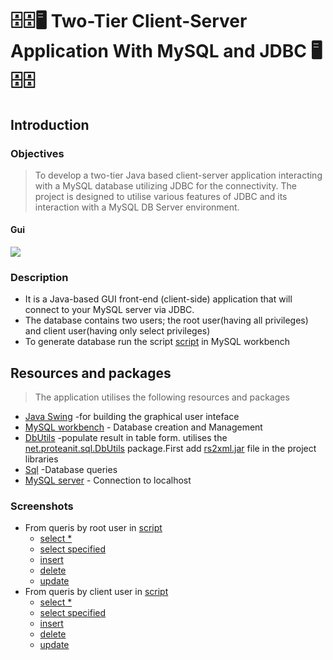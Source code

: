 # 🗄️🗄️🖥️ Two-Tier Client-Server Application With MySQL and JDBC 🖥️🗄️🗄️
## Introduction
### Objectives
> To develop a two-tier Java based client-server application interacting with a MySQL
database utilizing JDBC for the connectivity. The project is designed to utilise
various features of JDBC and its interaction with a MySQL DB Server environment.
#### Gui
<image src="Resources/screenshots/mainGui.png">

### Description
* It is a Java-based GUI front-end (client-side) application that will connect to your MySQL server via JDBC.<br>
* The database contains two users; the root user(having all privileges) and client user(having only select privileges)
* To generate database run the script [script](Resources/scripts/script1.sql) in MySQL workbench
## Resources and packages
>The application utilises the following resources and packages
* [Java Swing][1] -for building the graphical user inteface
* [MySQL workbench][2] - Database creation and Management
* [DbUtils][3] -populate result in table form. utilises the [net.proteanit.sql.DbUtils](https://commons.apache.org/proper/commons-dbutils/) package.First add [rs2xml.jar](https://hacksmile.com/wp-content/uploads/2019/06/rs2xml.zip) file in the project libraries
* [Sql][4] -Database queries
* [MySQL server][5] - Connection to localhost

[1]: https://www.javatpoint.com/java-swing
[2]: https://www.mysql.com/products/workbench/
[3]: https://commons.apache.org/proper/commons-dbutils/
[4]: https://docs.oracle.com/javase/tutorial/jdbc/basics/processingsqlstatements.html
[5]: https://www.mysql.com/

### Screenshots
* From queris by root user in [script](Resourses/scripts/rootCalls.sql)
    * [select *](Resources/screenshots/root_select*.png)
    * [select specified](Resources/screenshots/root_selectSpecified.png)
    * [insert ](Resources/screenshots/root_insert.png)
    * [delete ](Resources/screenshots/root_delete.png)
    * [update](Resources/screenshots/root_update.png)
* From queris by client user in [script](Resourses/scripts/clientCalls.sql)
    * [select *](Resources/screenshots/client_select*.png)
    * [select specified](Resources/screenshots/client_selectSpecified.png)
    * [insert ](Resources/screenshots/client_insert.png)
    * [delete ](Resources/screenshots/client_delete.png)
    * [update](Resources/screenshots/client_update.png)
